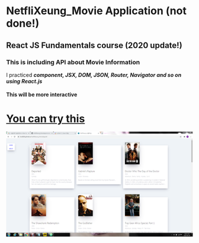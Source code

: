 # NetfliXeung_Movie Application (not done!)

## React JS Fundamentals course (2020 update!)

### This is including API about Movie Information


I practiced ***component, JSX, DOM, JSON, Router, Navigator and so on using React.js***

#### This will be more interactive


# [You can try this](https://lsw6684.github.io/NetfliXeung-MovieApp/)

![alt text](fullscreen.PNG)
